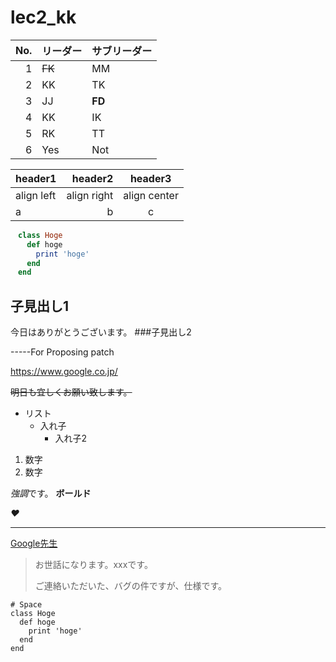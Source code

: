 # lec2_kk

|No.|リーダー|サブリーダー|
|--:|:--|:--|
|1|~~FK~~|MM|
|2|KK|TK|
|3|JJ|**FD**|
|4|KK|IK|
|5|RK|TT|
|6|Yes|Not|


|header1|header2|header3|
|:--|--:|:--:|
|align left|align right|align center|
|a|b|c|

~~~ruby
　class Hoge
　  def hoge
　    print 'hoge'
　  end
　end
~~~

## 子見出し1
今日はありがとうございます。
###子見出し2

-----For Proposing patch


  https://www.google.co.jp/

~~明日も宜しくお願い致します。~~
- リスト
  - 入れ子
    - 入れ子2
1. 数字
1. 数字

*強調*です。
__ボールド__

*❤️*

----

[Google先生](https://www.google.co.jp/)

> お世話になります。xxxです。
> 
> ご連絡いただいた、バグの件ですが、仕様です。

    # Space
    class Hoge
      def hoge
        print 'hoge'
      end
    end
